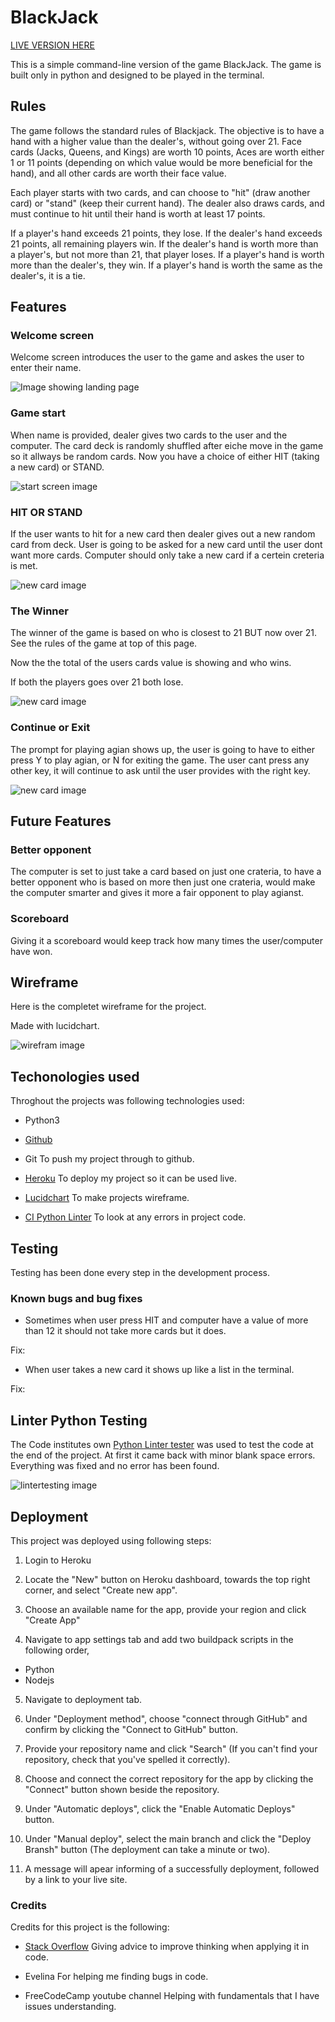 # BlackJack


[LIVE VERSION HERE]()

This is a simple command-line version of the game BlackJack. The game is built only in python and designed to be played in the terminal.

## Rules

The game follows the standard rules of Blackjack. The objective is to have a hand with a higher value than the dealer's, without going over 21.
Face cards (Jacks, Queens, and Kings) are worth 10 points, Aces are worth either 1 or 11 points (depending on which value would be more beneficial for the hand), 
and all other cards are worth their face value.

Each player starts with two cards, and can choose to "hit" (draw another card) or "stand" (keep their current hand). The dealer also draws cards, and must continue to hit until their hand is worth at least 17 points.

If a player's hand exceeds 21 points, they lose. If the dealer's hand exceeds 21 points, all remaining players win. 
If the dealer's hand is worth more than a player's, but not more than 21, that player loses. If a player's hand is worth more than the dealer's, 
they win. If a player's hand is worth the same as the dealer's, it is a tie.



## Features

### Welcome screen

Welcome screen introduces the user to the game and askes the user to enter their name.

<img src="readmeimg/welcomescreen.png" alt="Image showing landing page">

### Game start

When name is provided, dealer gives two cards to the user and the computer.
The card deck is randomly shuffled after eiche move in the game so it allways be random cards.
Now you have a choice of either HIT (taking a new card) or STAND.

<img src="readmeimg/gamestarts.png" alt="start screen image">


### HIT OR STAND

If the user wants to hit for a new card then dealer gives out a new random card from deck.
User is going to be asked for a new card until the user dont want more cards.
Computer should only take a new card if a certein creteria is met. 


<img src="readmeimg/newcard.png" alt="new card image">



### The Winner

The winner of the game is based on who is closest to 21 BUT now over 21. See the rules of the game at top of this page.

Now the the total of the users cards value is showing and who wins.

If both the players goes over 21 both lose.

<img src="readmeimg/winnerimg.png" alt="new card image">

### Continue or Exit

The prompt for playing agian shows up, the user is going to have to either press Y to play agian,
or N for exiting the game. The user cant press any other key, it will continue to ask until the user
provides with the right key. 

<img src="readmeimg/playagianimg.png" alt="new card image">



## Future Features

### Better opponent

The computer is set to just take a card based on just one crateria, to have a better opponent who is based on more then just one crateria,
would make the computer smarter and gives it more a fair opponent to play agianst.


### Scoreboard

Giving it a scoreboard would keep track how many times the user/computer have won.



## Wireframe

Here is the completet wireframe for the project.

Made with lucidchart.


<img src="readmeimg/wireframeimg.png" alt="wirefram image">



## Techonologies used

Throghout the projects was following technologies used:

- Python3

- [Github](https://github.com/)

- Git 
To push my project through to github.

- [Heroku](https://heroku.com/)
To deploy my project so it can be used live.

- [Lucidchart](https://lucid.app/)
To make projects wireframe.

- [CI Python Linter](https://pep8ci.herokuapp.com/#)
To look at any errors in project code.


## Testing

Testing has been done every step in the development process.

### Known bugs and bug fixes

- Sometimes when user press HIT and computer have a value of more than 12 it should not take more cards but it does.

Fix:



- When user takes a new card it shows up like a list in the terminal.

Fix:


## Linter Python Testing

The Code institutes own [Python Linter tester](https://pep8ci.herokuapp.com/#) was used to test the code at the end of the project. At first it came back with minor blank space errors. Everything was fixed and no error has been found.

<img src="readmeimg/lintertesting.png" alt="lintertesting image">



## Deployment


This project was deployed using following steps:

1. Login to Heroku

2. Locate the "New" button on Heroku dashboard, towards the top right corner, and select "Create new app".

3. Choose an available name for the app, provide your region and click "Create App"

4. Navigate to app settings tab and add two buildpack scripts in the following order,

 - Python
 - Nodejs

5. Navigate to deployment tab.

6. Under "Deployment method", choose "connect through GitHub" and confirm by clicking the "Connect to GitHub" button.

7. Provide your repository name and click "Search" (If you can't find your repository, check that you've spelled it correctly).

8. Choose and connect the correct repository for the app by clicking the "Connect" button shown beside the repository.

9. Under "Automatic deploys", click the "Enable Automatic Deploys" button.

10. Under "Manual deploy", select the main branch and click the "Deploy Bransh" button (The deployment can take a minute or two).

11. A message will apear informing of a successfully deployment, followed by a link to your live site.



### Credits

Credits for this project is the following:

- [Stack Overflow](https://stackoverflow.com)
 Giving advice to improve thinking when applying it in code.

- Evelina 
 For helping me finding bugs in code.

 - FreeCodeCamp youtube channel
  Helping with fundamentals that I have issues understanding.
 